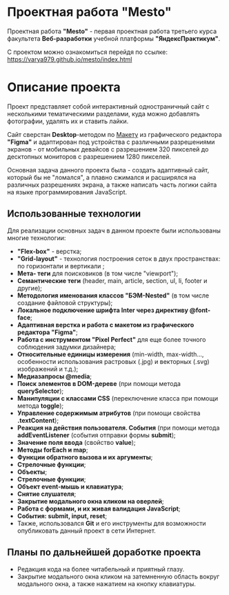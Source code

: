 # Проектная работа "Mesto"

Проектная работа **"Mesto"** - первая проектная работа третьего курса факультета **Веб-разработки** учебной платформы **"ЯндексПрактикум"**.

С проектом можно ознакомиться перейдя по ссылке: https://varya979.github.io/mesto/index.html

# Описание проекта

Проект представляет собой интерактивный одностраничный сайт с несколькими тематическими разделами,  куда можно добавлять фотографии, удалять их и ставить лайки.

Сайт сверстан **Desktop**-методом по [ Макету]([https://www.figma.com/file/2cn9N9jSkmxD84oJik7xL7/JavaScript.-Sprint-4?node-id=0%3A1](https://www.figma.com/file/2cn9N9jSkmxD84oJik7xL7/JavaScript.-Sprint-4?node-id=0%3A1))  из  графического редактора **"Figma"**  и адаптирован под устройства с различными разрешениями экранов - от мобильных девайсов с разрешением 320 пикселей до десктопных мониторов с разрешением 1280 пикселей.

Основная задача данного проекта была - создать адаптивный сайт, который бы не "ломался", а плавно сжимался и расширялся на различных разрешениях экрана, а также написать часть логики сайта на языке программирования JavaScript.

## Использованные технологии

Для реализации основных задач в данном проекте были использованы многие технологии:

 - **"Flex-box"** - верстка;
 -  **"Grid-layout"** - технология построения сеток в двух пространствах: по горизонтали и вертикали ;
 - **Мета- теги** для поисковиков (в том числе "viewport");
 - **Семантические теги** (header, main, article, section, ul, li, footer и другие);
 - **Методология именования классов  "БЭМ-Nested"** (в том числе создание файловой структуры);
 - **Локальное подключение шрифта Inter через директиву @font-face**;
 - **Адаптивная верстка и работа с макетом из графического редактора "Figma"**;
 - **Работа с инструментом "Pixel Perfect"** для еще более точного соблюдения задумки дизайнера;
 - **Относительные единицы измерения** (min-width, max-width..., особенности использования растровых (.jpg) и векторных (.svg) изображений и т.д.);
 - **Медиазапросы @media**;
 - **Поиск элементов в DOM-дереве** (при помощи метода **querySelector**);
 - **Манипуляции с классами CSS** (переключение класса при помощи метода **toggle**);
 - **Управление содержимым атрибутов** (при помощи свойства **.textContent**);
 - **Реакция на действия пользователя. События** (при помощи метода **addEventListener** (события отправки формы **submit**);
 - **Значение поля ввода** (свойство  **value**);
 - **Методы forEach и map**;
 - **Функции обратного вызова и их аргументы**;
 - **Стрелочные функции**;
 - **Объекты**;
 - **Стрелочные функции**;
 - **Объект event-мышь и клавиатура**;
 - **Снятие слушателя**;
 - **Закрытие модального окна кликом на оверлей**;
 - **Работа с формами, и их живая валидация JavaScript**;
 - **События: submit, input, reset**;
 - Также, использовался **Git** и его инструменты для возможности опубликовать данный проект в сети Интернет.

## Планы по дальнейшей доработке проекта

 - Редакция кода на более читабельный и приятный глазу.
 - Закрытие модального окна кликом на затемненную область вокруг модального окна, а также нажатием на кнопку клавиатуры.
